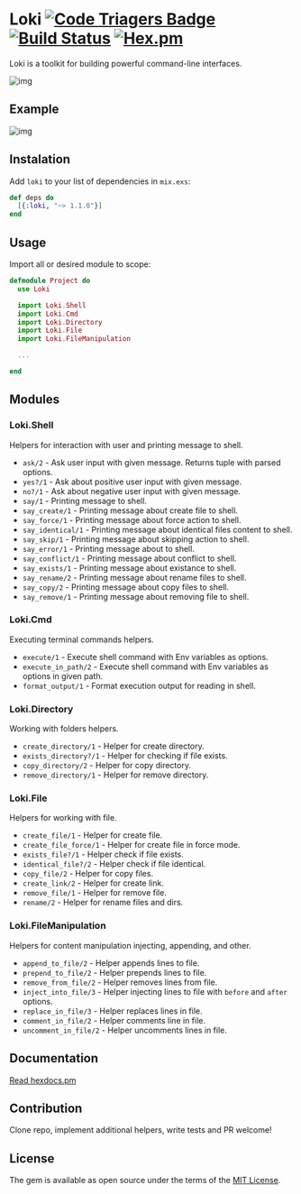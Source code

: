 # Loki [![Code Triagers Badge](https://www.codetriage.com/khusnetdinov/loki/badges/users.svg)](https://www.codetriage.com/khusnetdinov/loki) [![Build Status](https://travis-ci.org/khusnetdinov/loki.svg?branch=master)](https://travis-ci.org/khusnetdinov/loki) [![Hex.pm](https://img.shields.io/hexpm/v/plug.svg)](https://hex.pm/packages/loki)

Loki is a toolkit for building powerful command-line interfaces.

![img](http://res.cloudinary.com/dtoqqxqjv/image/upload/v1481907831/loki.jpg)

## Example

![img](http://res.cloudinary.com/dtoqqxqjv/image/upload/c_scale,w_469/v1481959955/1._khusnetdinov_khusnetdinov_Desktop_project_zsh_2016-12-17_09-51-12_rdjqni.png)

## Instalation

Add `loki` to your list of dependencies in `mix.exs`:

```elixir
def deps do
  [{:loki, "~> 1.1.0"}]
end
```

## Usage

Import all or desired module to scope:

```elixir
defmodule Project do
  use Loki

  import Loki.Shell
  import Loki.Cmd
  import Loki.Directory
  import Loki.File
  import Loki.FileManipulation

  ...

end
```

## Modules

### Loki.Shell
Helpers for interaction with user and printing message to shell.

 - `ask/2` - Ask user input with given message. Returns tuple with parsed options.
 - `yes?/1` - Ask about positive user input with given message.
 - `no?/1` - Ask about negative user input with given message.
 - `say/1` - Printing message to shell.
 - `say_create/1` - Printing message about create file to shell.
 - `say_force/1` -  Printing message about force action to shell.
 - `say_identical/1` - Printing message about identical files content to shell.
 - `say_skip/1` - Printing message about skipping action to shell.
 - `say_error/1` - Printing message about to shell.
 - `say_conflict/1` - Printing message about conflict to shell.
 - `say_exists/1` - Printing message about existance to shell.
 - `say_rename/2` - Printing message about rename files to shell.
 - `say_copy/2` - Printing message about copy files to shell.
 - `say_remove/1` - Printing message about removing file to shell.

### Loki.Cmd
Executing terminal commands helpers.

  - `execute/1` - Execute shell command with Env variables as options.
  - `execute_in_path/2` - Execute shell command with Env variables as options in given path.
  - `format_output/1` - Format execution output for reading in shell.

### Loki.Directory
Working with folders helpers.

  - `create_directory/1` - Helper for create directory.
  - `exists_directory?/1` - Helper for checking if file exists.
  - `copy_directory/2` - Helper for copy directory.
  - `remove_directory/1` - Helper for remove directory.

### Loki.File
Helpers for working with file.

  - `create_file/1` - Helper for create file.
  - `create_file_force/1` - Helper for create file in force mode.
  - `exists_file?/1` - Helper check if file exists.
  - `identical_file?/2` - Helper check if file identical.
  - `copy_file/2` - Helper for copy files.
  - `create_link/2` - Helper for create link.
  - `remove_file/1` - Helper for remove file.
  - `rename/2` - Helper for rename files and dirs.

### Loki.FileManipulation
Helpers for content manipulation injecting, appending, and other.

   - `append_to_file/2` - Helper appends lines to file.
   - `prepend_to_file/2` - Helper prepends lines to file.
   - `remove_from_file/2` - Helper removes lines from file.
   - `inject_into_file/3` - Helper injecting lines to file with `before` and `after` options.
   - `replace_in_file/3` - Helper replaces lines in file.
   - `comment_in_file/2` - Helper comments line in file.
   - `uncomment_in_file/2` - Helper uncomments lines in file.

## Documentation

  [Read hexdocs.pm](https://hexdocs.pm/loki/api-reference.html)

## Contribution

Clone repo, implement additional helpers, write tests and PR welcome!

## License

The gem is available as open source under the terms of the [MIT License](http://opensource.org/licenses/MIT).
